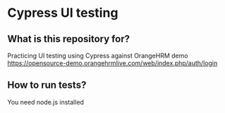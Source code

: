 # Cypress UI testing
## What is this repository for?
Practicing UI testing using Cypress against OrangeHRM demo https://opensource-demo.orangehrmlive.com/web/index.php/auth/login

## How to run tests?
You need node.js installed 

